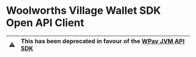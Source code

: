 # Woolworths Village Wallet SDK Open API Client

| :warning: | This has been deprecated in favour of the [WPay JVM API SDK](https://github.com/w-pay/sdk-wpay-jvm/) |
|--------|:-----------------------------------------------------------------|
